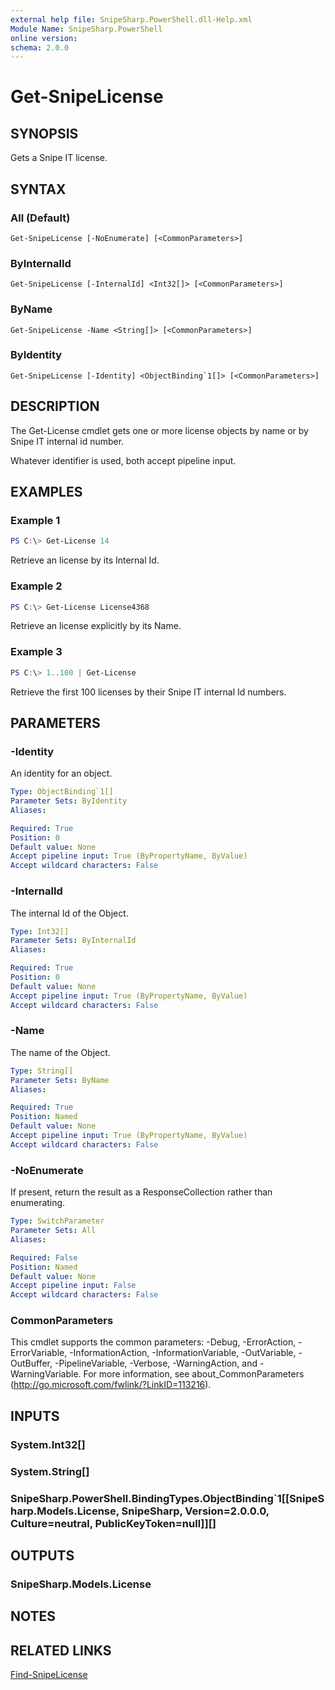 ```yaml
---
external help file: SnipeSharp.PowerShell.dll-Help.xml
Module Name: SnipeSharp.PowerShell
online version:
schema: 2.0.0
---
```


# Get-SnipeLicense

## SYNOPSIS
Gets a Snipe IT license.

## SYNTAX

### All (Default)
```
Get-SnipeLicense [-NoEnumerate] [<CommonParameters>]
```

### ByInternalId
```
Get-SnipeLicense [-InternalId] <Int32[]> [<CommonParameters>]
```

### ByName
```
Get-SnipeLicense -Name <String[]> [<CommonParameters>]
```

### ByIdentity
```
Get-SnipeLicense [-Identity] <ObjectBinding`1[]> [<CommonParameters>]
```

## DESCRIPTION
The Get-License cmdlet gets one or more license objects by name or by Snipe IT internal id number.

Whatever identifier is used, both accept pipeline input.

## EXAMPLES

### Example 1
```powershell
PS C:\> Get-License 14
```

Retrieve an license by its Internal Id.

### Example 2
```powershell
PS C:\> Get-License License4368
```

Retrieve an license explicitly by its Name.

### Example 3
```powershell
PS C:\> 1..100 | Get-License
```

Retrieve the first 100 licenses by their Snipe IT internal Id numbers.

## PARAMETERS

### -Identity
An identity for an object.

```yaml
Type: ObjectBinding`1[]
Parameter Sets: ByIdentity
Aliases:

Required: True
Position: 0
Default value: None
Accept pipeline input: True (ByPropertyName, ByValue)
Accept wildcard characters: False
```

### -InternalId
The internal Id of the Object.

```yaml
Type: Int32[]
Parameter Sets: ByInternalId
Aliases:

Required: True
Position: 0
Default value: None
Accept pipeline input: True (ByPropertyName, ByValue)
Accept wildcard characters: False
```

### -Name
The name of the Object.

```yaml
Type: String[]
Parameter Sets: ByName
Aliases:

Required: True
Position: Named
Default value: None
Accept pipeline input: True (ByPropertyName, ByValue)
Accept wildcard characters: False
```

### -NoEnumerate
If present, return the result as a ResponseCollection rather than enumerating.

```yaml
Type: SwitchParameter
Parameter Sets: All
Aliases:

Required: False
Position: Named
Default value: None
Accept pipeline input: False
Accept wildcard characters: False
```

### CommonParameters
This cmdlet supports the common parameters: -Debug, -ErrorAction, -ErrorVariable, -InformationAction, -InformationVariable, -OutVariable, -OutBuffer, -PipelineVariable, -Verbose, -WarningAction, and -WarningVariable. For more information, see about_CommonParameters (http://go.microsoft.com/fwlink/?LinkID=113216).

## INPUTS

### System.Int32[]

### System.String[]

### SnipeSharp.PowerShell.BindingTypes.ObjectBinding`1[[SnipeSharp.Models.License, SnipeSharp, Version=2.0.0.0, Culture=neutral, PublicKeyToken=null]][]

## OUTPUTS

### SnipeSharp.Models.License

## NOTES

## RELATED LINKS

[Find-SnipeLicense](Find-SnipeLicense.md)
